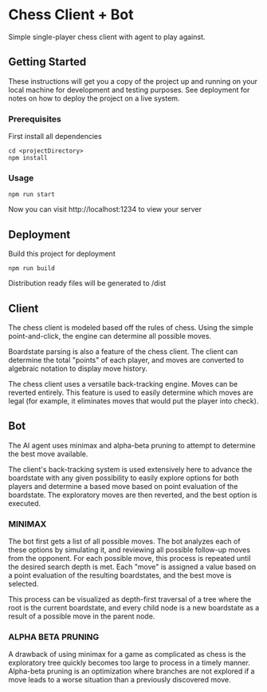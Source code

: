# Chess Client + Bot

Simple single-player chess client with agent to play against.

## Getting Started

These instructions will get you a copy of the project up and running on your local machine for development and testing purposes. See deployment for notes on how to deploy the project on a live system.

### Prerequisites

First install all dependencies

```
cd <projectDirectory>
npm install
```

### Usage

```
npm run start
```

Now you can visit http://localhost:1234 to view your server

## Deployment

Build this project for deployment

```
npm run build
```

Distribution ready files will be generated to /dist

## Client

The chess client is modeled based off the rules of chess. Using the simple point-and-click, the engine can determine all possible moves.

Boardstate parsing is also a feature of the chess client. The client can determine the total "points" of each player, and moves are converted to algebraic notation to display move history.

The chess client uses a versatile back-tracking engine. Moves can be reverted entirely. This feature is used to easily determine which moves are legal (for example, it eliminates moves that would put the player into check).

## Bot

The AI agent uses minimax and alpha-beta pruning to attempt to determine the best move available.

The client's back-tracking system is used extensively here to advance the boardstate with any given possibility to easily explore options for both players and determine a based move based on point evaluation of the boardstate. The exploratory moves are then reverted, and the best option is executed.

### MINIMAX

The bot first gets a list of all possible moves. The bot analyzes each of these options by simulating it, and reviewing all possible follow-up moves from the opponent. For each possible move, this process is repeated until the desired search depth is met. Each "move" is assigned a value based on a point evaluation of the resulting boardstates, and the best move is selected.

This process can be visualized as depth-first traversal of a tree where the root is the current boardstate, and every child node is a new boardstate as a result of a possible move in the parent node.

### ALPHA BETA PRUNING

A drawback of using minimax for a game as complicated as chess is the exploratory tree quickly becomes too large to process in a timely manner. Alpha-beta pruning is an optimization where branches are not explored if a move leads to a worse situation than a previously discovered move.
